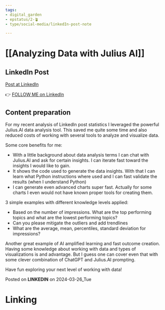 ```yaml
---
tags: 
- digital_garden
- epstatus/2-🪴
- type/social-media/linkedIn-post-note

---
```

# [[Analyzing Data with Julius AI]]
## LinkedIn Post
[Post at LinkedIn]()
  

👉 [FOLLOW ME on LinkedIn](https://www.linkedin.com/comm/mynetwork/discovery-see-all?usecase=PEOPLE_FOLLOWS&followMember=sebastiankamilli)

## Content preparation
For my recent analysis of LinkedIn post statistics I leveraged the powerful Julius.AI data analysis tool. This saved me quite some time and also reduced costs of working with several tools to analyze and visualize data.

Some core benefits for me:
+ With a little background about data analysis terms I can chat with Julius.AI and ask for certain insights. I can iterate fast toward the insights I would like to gain.
+ It shows the code used to generate the data insights. With that I can learn what Python instructions where used and I can fast validate the results (when I understand Python)
+ I can generate even advanced charts super fast. Actually for some charts I even would not have known proper tools for creating them.

3 simple examples with different knowledge levels applied:
+ Based on the number of impressions. What are the top performing topics and what are the lowest performing topics?
+ Can you please mitigate the outliers and add trendlines
+ What are the average, mean, percentiles, standard deviation for impressions?

Another great example of AI amplified learning and fast outcome creation. Having some knowledge about working with data and types of visualizations is and advantage. But I guess one can cover even that with some clever combination of ChatGPT and Julius.AI prompting.

Have fun exploring your next level of working with data!

Posted on **LINKEDIN** on 2024-03-26_Tue
# Linking